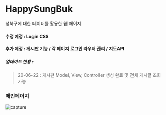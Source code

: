# HappySungBuk

성북구에 대한 데이터를 활용한 웹 페이지


#### 수정 예정 : Login CSS
#### 추가 예정 : 게시판 기능 / 각 페이지 로그인 라우터 관리 / 지도API 


##### 업데이트 현황 : 
> 20-06-22 : 게시판 Model, View, Controller 생성 완료 및 전체 게시글 조회 가능

### 메인페이지
![capture](https://user-images.githubusercontent.com/29462979/85200546-504aba00-b333-11ea-973d-2ddc98c323eb.png)

